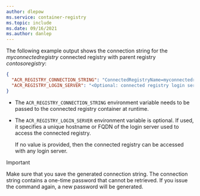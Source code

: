 ```yaml
---
author: dlepow
ms.service: container-registry
ms.topic: include
ms.date: 09/16/2021
ms.author: danlep
---
```

The following example output shows the connection string for the *myconnectedregistry* connected registry with parent registry *contosoregistry*:

```json
{
  "ACR_REGISTRY_CONNECTION_STRING": "ConnectedRegistryName=myconnectedregistry;SyncTokenName=myconnectedregistry-sync-token;SyncTokenPassword=xxxxxxxxxxxxxxxx;ParentGatewayEndpoint=contosoregistry.eastus.data.azurecr.io;ParentEndpointProtocol=https",
  "ACR_REGISTRY_LOGIN_SERVER": "<Optional: connected registry login server>."
}
```

* The `ACR_REGISTRY_CONNECTION_STRING` environment variable needs to be passed to the connected registry container at runtime. 
* The `ACR_REGISTRY_LOGIN_SERVER` environment variable is optional. If used, it specifies a unique hostname or FQDN of the login server used to access the connected registry.

    If no value is provided, then the connected registry can be accessed with any login server.

> [!IMPORTANT]
> Make sure that you save the generated connection string. The connection string contains a one-time password that cannot be retrieved. If you issue the command again, a new password will be generated.